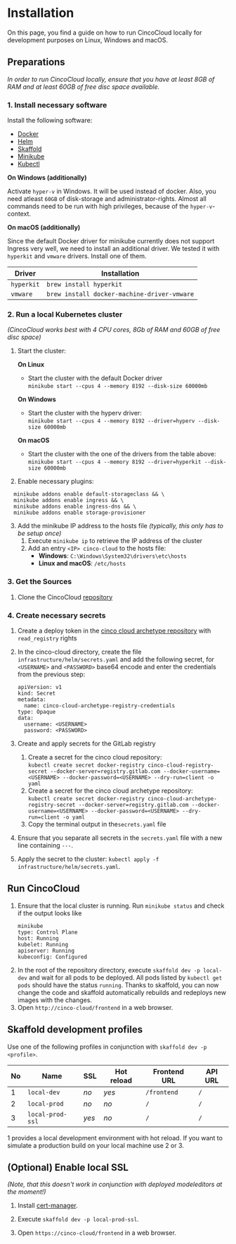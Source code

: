 # Installation

On this page, you find a guide on how to run CincoCloud locally for development purposes on Linux, Windows and macOS.


## Preparations

*In order to run CincoCloud locally, ensure that you have at least 8GB of RAM and at least 60GB of free disc space available.*


### 1. Install necessary software

Install the following software:

- [Docker][docker]
- [Helm][helm]
- [Skaffold][skaffold]
- [Minikube][minikube]
- [Kubectl][kubectl]

**On Windows (additionally)**

Activate `hyper-v` in Windows. It will be used instead of docker. Also, you need atleast `60GB` of disk-storage and administrator-rights. Almost all commands need to be run with high privileges, because of the `hyper-v`-context.

**On macOS (additionally)**

Since the default Docker driver for minikube currently does not support Ingress very well, we need to install an additional driver.
We tested it with `hyperkit` and `vmware` drivers.
Install one of them.

| Driver     | Installation                                |
|------------|---------------------------------------------|
| `hyperkit` | `brew install hyperkit`                     |
| `vmware`   | `brew install docker-machine-driver-vmware` |


### 2. Run a local Kubernetes cluster

*(CincoCloud works best with 4 CPU cores, 8Gb of RAM and 60GB of free disc space)*

1. Start the cluster:

    **On Linux**

    * Start the cluster with the default Docker driver<br>
    `minikube start --cpus 4 --memory 8192 --disk-size 60000mb`

    **On Windows**

    * Start the cluster with the hyperv driver:<br>
    `minikube start --cpus 4 --memory 8192 --driver=hyperv --disk-size 60000mb`

    **On macOS**

    * Start the cluster with the one of the drivers from the table above:<br>
    `minikube start --cpus 4 --memory 8192 --driver=hyperkit --disk-size 60000mb`

2. Enable necessary plugins:

```
  minikube addons enable default-storageclass && \
  minikube addons enable ingress && \
  minikube addons enable ingress-dns && \
  minikube addons enable storage-provisioner
```

3. Add the minikube IP address to the hosts file *(typically, this only has to be setup once)*
    1. Execute `minikube ip` to retrieve the IP address of the cluster
    2. Add an entry `<IP> cinco-cloud` to the hosts file:
        * **Windows**: `C:\Windows\System32\drivers\etc\hosts`
        * **Linux and macOS**: `/etc/hosts`


### 3. Get the Sources

1. Clone the CincoCloud [repository][cinco-cloud-repository]

### 4. Create necessary secrets

1. Create a deploy token in the [cinco cloud archetype repository][cinco-cloud-archetype] with `read_registry` rights

2. In the cinco-cloud directory, create the file `infrastructure/helm/secrets.yaml` and add the following secret, for `<USERNAME>` and `<PASSWORD>` base64 encode and enter the credentials from the previous step:

    ```
    apiVersion: v1
    kind: Secret
    metadata:
      name: cinco-cloud-archetype-registry-credentials
    type: Opaque
    data:
      username: <USERNAME>
      password: <PASSWORD>
    ```

3. Create and apply secrets for the GitLab registry
    1. Create a secret for the cinco cloud repository:<br>
       `kubectl create secret docker-registry cinco-cloud-registry-secret --docker-server=registry.gitlab.com --docker-username=<USERNAME> --docker-password=<USERNAME> --dry-run=client -o yaml`
    2. Create a secret for the cinco cloud archetype repository:<br>
       `kubectl create secret docker-registry cinco-cloud-archetype-registry-secret --docker-server=registry.gitlab.com --docker-username=<USERNAME> --docker-password=<USERNAME> --dry-run=client -o yaml`
    3. Copy the terminal output in the`secrets.yaml` file

4. Ensure that you separate all secrets in the `secrets.yaml` file with a new line containing `---`.

5. Apply the secret to the cluster: `kubectl apply -f infrastructure/helm/secrets.yaml`.

## Run CincoCloud

1. Ensure that the local cluster is running.
   Run `minikube status` and check if the output looks like
      ```
      minikube
      type: Control Plane
      host: Running
      kubelet: Running
      apiserver: Running
      kubeconfig: Configured
      ```
2. In the root of the repository directory, execute `skaffold dev -p local-dev` and wait for all pods to be deployed.
   All pods listed by `kubectl get pods` should have the status `running`.
   Thanks to skaffold, you can now change the code and skaffold automatically rebuilds and redeploys new images with the changes.
3. Open `http://cinco-cloud/frontend` in a web browser.

## Skaffold development profiles

Use one of the following profiles in conjunction with `skaffold dev -p <profile>`.

| No | Name             | SSL   | Hot reload | Frontend URL | API URL |
|----|------------------|-------|------------|--------------|---------|
| 1  | `local-dev`      | *no*  | *yes*      | `/frontend`  | `/`     |
| 2  | `local-prod`     | *no*  | *no*       | `/`          | `/`     |
| 3  | `local-prod-ssl` | *yes* | *no*       | `/`          | `/`     |

1 provides a local development environment with hot reload.
If you want to simulate a production build on your local machine use 2 or 3.

## (Optional) Enable local SSL

*(Note, that this doesn't work in conjunction with deployed modeleditors at the moment!)*

1. Install [cert-manager].

2. Execute `skaffold dev -p local-prod-ssl`.

3. Open `https://cinco-cloud/frontend` in a web browser.


[helm]: https://helm.sh/
[docker]: https://docs.docker.com/get-docker/
[skaffold]: https://skaffold.dev/
[minikube]: https://minikube.sigs.k8s.io/
[docker-secret]: https://kubernetes.io/docs/tasks/configure-pod-container/pull-image-private-registry/
[cinco-cloud-archetype]: https://gitlab.com/scce/cinco-cloud-archetype
[cinco-cloud-repository]: https://gitlab.com/scce/cinco-cloud
[kubectl]: https://kubernetes.io/docs/reference/kubectl/overview/
[cert-manager]: https://cert-manager.io/docs/installation/helm/#
